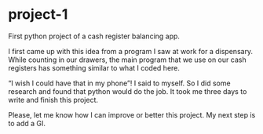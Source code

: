 # project-1
First python project of a cash register balancing app. 

I first came up with this idea from a program I saw at 
work for a dispensary. While counting in our drawers, the main program
that we use on our cash registers has something similar to what 
I coded here. 

“I wish I could have that in my phone”! I said to myself. So 
I did some research and found that python would do the job. 
It took me three days to write and finish this project. 

Please, let me know how I can improve or better this project. 
My next step is to add a GI. 
